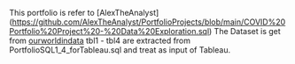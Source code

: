 This portfolio is refer to [AlexTheAnalyst] (https://github.com/AlexTheAnalyst/PortfolioProjects/blob/main/COVID%20Portfolio%20Project%20-%20Data%20Exploration.sql)
The Dataset is get from [ourworldindata](https://ourworldindata.org/covid-deaths)
tbl1 - tbl4 are extracted from PortfolioSQL1_4_forTableau.sql and treat as input of Tableau.




